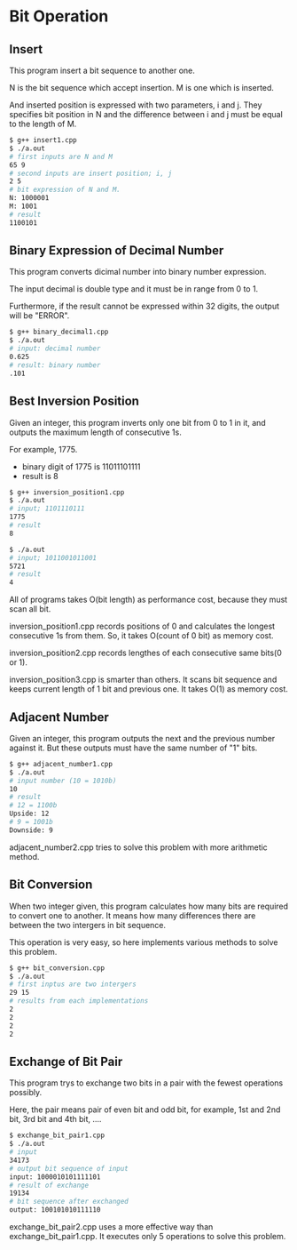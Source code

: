 # Bit Operation

## Insert

This program insert a bit sequence to another one.

N is the bit sequence which accept insertion.
M is one which is inserted.

And inserted position is expressed with two parameters, i and j.
They specifies bit position in N and the difference between i and j must be equal to the length of M.

```bash
$ g++ insert1.cpp
$ ./a.out
# first inputs are N and M
65 9
# second inputs are insert position; i, j
2 5
# bit expression of N and M.
N: 1000001
M: 1001
# result
1100101
```

## Binary Expression of Decimal Number

This program converts dicimal number into binary number expression.

The input decimal is double type and it must be in range from 0 to 1.

Furthermore, if the result cannot be expressed within 32 digits, the output will be "ERROR".

```bash
$ g++ binary_decimal1.cpp
$ ./a.out
# input: decimal number
0.625
# result: binary number
.101
```

## Best Inversion Position

Given an integer, this program inverts only one bit from 0 to 1 in it,
and outputs the maximum length of consecutive 1s.

For example, 1775.

- binary digit of 1775 is 11011101111
- result is 8

```bash
$ g++ inversion_position1.cpp
$ ./a.out
# input; 1101110111
1775
# result
8

$ ./a.out
# input; 1011001011001
5721
# result
4
```

All of programs takes O(bit length) as performance cost, because they must scan all bit.

inversion_position1.cpp records positions of 0 and calculates the longest consecutive 1s from them.
So, it takes O(count of 0 bit) as memory cost.

inversion_position2.cpp records lengthes of each consecutive same bits(0 or 1).

inversion_position3.cpp is smarter than others.
It scans bit sequence and keeps current length of 1 bit and previous one.
It takes O(1) as memory cost.

## Adjacent Number

Given an integer, this program outputs the next and the previous number against it.
But these outputs must have the same number of "1" bits.

```bash
$ g++ adjacent_number1.cpp
$ ./a.out
# input number (10 = 1010b)
10
# result
# 12 = 1100b
Upside: 12
# 9 = 1001b
Downside: 9
```

adjacent_number2.cpp tries to solve this problem with more arithmetic method.

## Bit Conversion

When two integer given, this program calculates how many bits are required to convert one to another.
It means how many differences there are between the two intergers in bit sequence.

This operation is very easy,
so here implements various methods to solve this problem.

```bash
$ g++ bit_conversion.cpp
$ ./a.out
# first inptus are two intergers
29 15
# results from each implementations
2
2
2
2
```

## Exchange of Bit Pair

This program trys to exchange two bits in a pair with the fewest operations possibly.

Here, the pair means pair of even bit and odd bit,
for example, 1st and 2nd bit, 3rd bit and 4th bit, ....

```bash
$ exchange_bit_pair1.cpp
$ ./a.out
# input
34173
# output bit sequence of input
input: 1000010101111101
# result of exchange
19134
# bit sequence after exchanged
output: 100101010111110
```

exchange_bit_pair2.cpp uses a more effective way than exchange_bit_pair1.cpp.
It executes only 5 operations to solve this problem.
